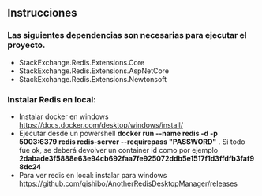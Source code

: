 ## Instrucciones

### Las siguientes dependencias son necesarias para ejecutar el proyecto. 

- StackExchange.Redis.Extensions.Core
- StackExchange.Redis.Extensions.AspNetCore
- StackExchange.Redis.Extensions.Newtonsoft

### Instalar Redis en local:

- Instalar docker en windows https://docs.docker.com/desktop/windows/install/
- Ejecutar desde un powershell **docker run --name redis -d -p 5003:6379 redis redis-server --requirepass "PASSWORD"** . Si todo fue ok, se deberá devolver un container id como   por ejemplo **2dabade3f5888e63e94cb692faa7fe925072ddb5e1517f1d3ffdfb3faf98dc24**  
- Para ver redis en local: instalar para windows https://github.com/qishibo/AnotherRedisDesktopManager/releases


